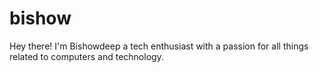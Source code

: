 # bishow
Hey there! I'm Bishowdeep a tech enthusiast with a passion for all things related to computers and technology.
